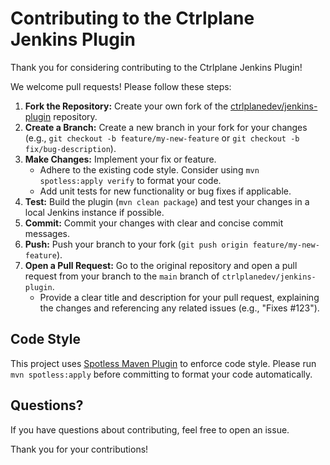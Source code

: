 # Contributing to the Ctrlplane Jenkins Plugin

Thank you for considering contributing to the Ctrlplane Jenkins Plugin!

We welcome pull requests! Please follow these steps:

1.  **Fork the Repository:** Create your own fork of the [ctrlplanedev/jenkins-plugin](https://github.com/ctrlplanedev/jenkins-plugin) repository.
2.  **Create a Branch:** Create a new branch in your fork for your changes (e.g., `git checkout -b feature/my-new-feature` or `git checkout -b fix/bug-description`).
3.  **Make Changes:** Implement your fix or feature.
    *   Adhere to the existing code style. Consider using `mvn spotless:apply verify` to format your code.
    *   Add unit tests for new functionality or bug fixes if applicable.
4.  **Test:** Build the plugin (`mvn clean package`) and test your changes in a local Jenkins instance if possible.
5.  **Commit:** Commit your changes with clear and concise commit messages.
6.  **Push:** Push your branch to your fork (`git push origin feature/my-new-feature`).
7.  **Open a Pull Request:** Go to the original repository and open a pull request from your branch to the `main` branch of `ctrlplanedev/jenkins-plugin`.
    *   Provide a clear title and description for your pull request, explaining the changes and referencing any related issues (e.g., "Fixes #123").

## Code Style

This project uses [Spotless Maven Plugin](https://github.com/diffplug/spotless/tree/main/plugin-maven) to enforce code style. Please run `mvn spotless:apply` before committing to format your code automatically.

## Questions?

If you have questions about contributing, feel free to open an issue.

Thank you for your contributions!

